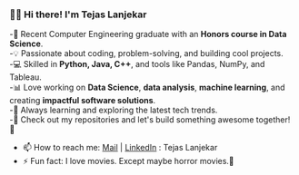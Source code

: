 ### 👨‍💻 **Hi there! I'm Tejas Lanjekar**  
-🚀 Recent Computer Engineering graduate with an **Honors course in Data Science**.  
-💡 Passionate about coding, problem-solving, and building cool projects.  
-💻 Skilled in **Python, Java, C++**, and tools like Pandas, NumPy, and Tableau.  
-📊 Love working on **Data Science**, **data analysis**, **machine learning**, and creating **impactful software solutions**.  
-🌱 Always learning and exploring the latest tech trends.  
-🔗 Check out my repositories and let's build something awesome together! 🚀
- 📫 How to reach me: [Mail](tejaslanjekar2000@gmail.com) | [LinkedIn](https://www.linkedin.com/in/tejas-lanjekar-7a12041a0/) : Tejas Lanjekar
- ⚡ Fun fact: I love movies. Except maybe horror movies.😬

